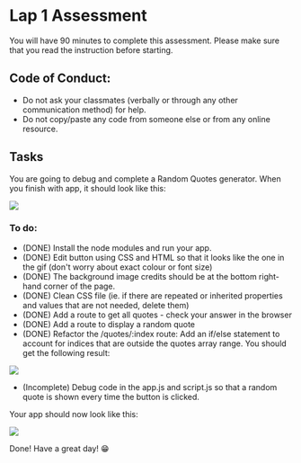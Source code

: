 # Lap 1 Assessment

You will have 90 minutes to complete this assessment.
Please make sure that you read the instruction before starting.

## Code of Conduct:

- Do not ask your classmates (verbally or through any other communication method) for help.
- Do not copy/paste any code from someone else or from any online resource.

## Tasks

You are going to debug and complete a Random Quotes generator. When you finish with app, it should look like this:

![](assessment-1-giphy.gif)

### To do:

- (DONE) Install the node modules and run your app.
- (DONE) Edit button using CSS and HTML so that it looks like the one in the gif (don't worry about exact colour or font size) 
- (DONE) The background image credits should be at the bottom right-hand corner of the page.
- (DONE) Clean CSS file (ie. if there are repeated or inherited properties and values that are not needed, delete them)
- (DONE) Add a route to get all quotes - check your answer in the browser
- (DONE) Add a route to display a random quote
- (DONE) Refactor the /quotes/:index route: Add an if/else statement to account for indices that are outside the quotes array range. You should get the following result:

![](app-routes.gif)

- (Incomplete) Debug code in the app.js and script.js so that a random quote is shown every time the button is clicked.

Your app should now look like this:

![](assessment-1-giphy.gif)

Done! Have a great day! 😁
